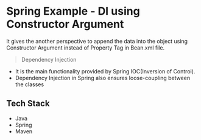 # Spring Example - DI using Constructor Argument

It gives the another perspective to append the data into the object using Constructor Argument instead of Property Tag in Bean.xml file.

> Dependency Injection
- It is the main functionality provided by Spring IOC(Inversion of Control).
- Dependency Injection in Spring also ensures loose-coupling between the classes

   
## Tech Stack 
- Java
- Spring
- Maven
